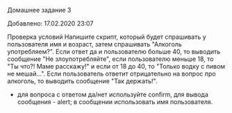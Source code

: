 Домашнее задание 3

Добавлено: 17.02.2020 23:07

Проверка условий
Напишите скрипт, который будет спрашивать у пользователя имя и возраст, затем спрашивать "Алкоголь употребляем?". Если ответ да и пользователю больше 40, то выводить сообщение "Не злоупотребляйте", если пользователю меньше 18, то "Ты что?! Маме расскажу!" и если от 18 до 40, то "Только водку с пивом не мешай...". Если пользователь ответит отрицательно на вопрос про алкоголь, то выводить сообщение "Так держать!".

* для вопроса с ответом да/нет используйте confirm, для вывода сообщения - alert; в сообщении использовать имя пользователя.
